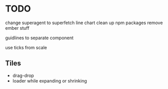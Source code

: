 TODO
====

change superagent to superfetch
line chart
clean up npm packages
remove ember stuff

guidlines to separate component

use ticks from scale

Tiles
-----

* drag-drop
* loader while expanding or shrinking

